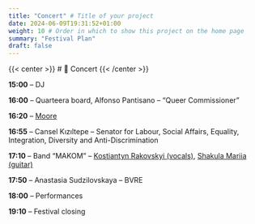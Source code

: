 ```yaml
---
title: "Concert" # Title of your project
date: 2024-06-09T19:31:52+01:00
weight: 10 # Order in which to show this project on the home page
summary: "Festival Plan"
draft: false
---
```


{{< center >}} # 🎤 Concert {{< /center >}}

**15:00** – DJ

**16:00** – Quarteera board, Alfonso Pantisano – “Queer Commissioner”

**16:20** – [Moore](https://www.instagram.com/_itsmoore_/)

**16:55** – Cansel Kızıltepe – Senator for Labour, Social Affairs, Equality, Integration, Diversity and Anti-Discrimination

**17:10** – Band “MAKOM” – [Kostiantyn Rakovskyi (vocals)](https://www.instagram.com/kos.rakovskyi), [Shakula Mariia (guitar)](https://www.instagram.com/maria.shakula/)

**17:50** – Anastasia Sudzilovskaya – BVRE

**18:00** – Performances

**19:10** – Festival closing

